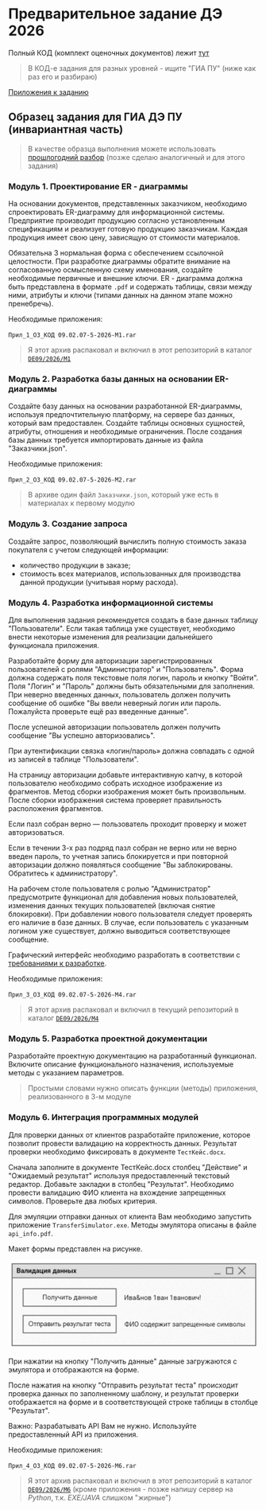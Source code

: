 # Предварительное задание ДЭ 2026

Полный КОД (комплект оценочных документов) лежит [тут](https://bom.firpo.ru/file/public/117431/%D0%9A%D0%9E%D0%94%2009.02.07-5-2026%20%D0%A2%D0%BE%D0%BC%201.pdf)

>В КОД-е задания для разных уровней - ищите "ГИА ПУ" (ниже как раз его и разбираю)

[Приложения к заданию](https://bom.firpo.ru/file/public/105050/%D0%9F%D1%80%D0%B8%D0%BB_%D0%9E%D0%97_%D0%9A%D0%9E%D0%94%2009.02.07-5-2026.zip)

## Образец задания для ГИА ДЭ ПУ (инвариантная часть)

>В качестве образца выполнения можете использовать [прошлогодний разбор](https://kolei.ru/ekolesnikov/de2025) (позже сделаю аналогичный и для этого задания)

### Модуль 1. Проектирование ER - диаграммы

На основании документов, представленных заказчиком, необходимо спроектировать ER-диаграмму для информационной системы. Предприятие производит продукцию согласно установленным спецификациям и реализует готовую продукцию заказчикам. Каждая продукция имеет свою цену, зависящую от стоимости материалов.

Обязательна 3 нормальная форма с обеспечением ссылочной целостности. При разработке диаграммы обратите внимание на согласованную осмысленную схему именования, создайте необходимые первичные и внешние ключи. ER - диаграмма должна быть представлена в формате `.pdf` и содержать таблицы, связи между ними, атрибуты и ключи (типами данных на данном этапе можно пренебречь).

Необходимые приложения:

`Прил_1_ОЗ_КОД 09.02.07-5-2026-М1.rar`

>Я этот архив распаковал и включил в этот репозиторий в каталог [`DE09/2026/M1`](../DE09/2026/M1)

### Модуль 2. Разработка базы данных на основании ER-диаграммы

Создайте базу данных на основании разработанной ER-диаграммы, используя предпочтительную платформу, на сервере баз данных, который вам предоставлен. Создайте таблицы основных сущностей, атрибуты, отношения и необходимые ограничения. После создания базы данных требуется импортировать данные из файла "Заказчики.json".

Необходимые приложения:

`Прил_2_ОЗ_КОД 09.02.07-5-2026-М2.rar`

>В архиве один файл `Заказчики.json`, который уже есть в материалах к первому модулю

### Модуль 3. Создание запроса

Создайте запрос, позволяющий вычислить полную стоимость заказа покупателя с учетом следующей информации:

- количество продукции в заказе;
- стоимость всех материалов, использованных для производства данной продукции (учитывая норму расхода).

### Модуль 4. Разработка информационной системы

Для выполнения задания рекомендуется создать в базе данных таблицу "Пользователи". Если такая таблица уже существует, необходимо внести некоторые изменения для реализации дальнейшего функционала приложения.

Разработайте форму для авторизации зарегистрированных пользователей с ролями "Администратор" и "Пользователь". Форма должна содержать поля текстовые поля логин, пароль и кнопку "Войти". Поля "Логин" и "Пароль" должны быть обязательными для заполнения. При неверно введенных данных, пользователь должен получить сообщение об ошибке "Вы ввели неверный логин или пароль. Пожалуйста проверьте ещё раз введенные данные".

После успешной авторизации пользователь должен получить сообщение "Вы успешно авторизовались".

При аутентификации связка «логин/пароль» должна совпадать с одной из записей в таблице "Пользователи".

На страницу авторизации добавьте интерактивную капчу, в которой пользователю необходимо собрать исходное изображение из фрагментов.
Метод сборки изображения может быть произвольным. После сборки изображения система проверяет правильность расположения фрагментов.

Если пазл собран верно — пользователь проходит проверку и может авторизоваться.

Если в течении 3-х раз подряд пазл собран не верно или не верно введен пароль, то учетная запись блокируется и при повторной авторизации должно появляться сообщение "Вы заблокированы. Обратитесь к администратору".

На рабочем столе пользователя с ролью "Администратор" предусмотрите функционал для добавления новых пользователей, изменения данных текущих пользователей (включая снятие блокировки). При добавлении нового пользователя следует проверять его наличие в базе данных.
В случае, если пользователь с указанным логином уже существует, должно выводиться соответствующее сообщение.

Графический интерфейс необходимо разработать в соответствии с [требованиями к разработке](../DE09/2026/M4/Требования%20к%20разработке.pdf).

Необходимые приложения:

`Прил_3_ОЗ_КОД 09.02.07-5-2026-М4.rar`

>Я этот архив распаковал и включил в текущий репозиторий в каталог [`DE09/2026/M4`](../DE09/2026/M4)

### Модуль 5. Разработка проектной документации

Разработайте проектную документацию на разработанный функционал.
Включите описание функционального назначения, используемые методы с указанием параметров.

>Простыми словами нужно описать функции (методы) приложения, реализованного в 3-м модуле

### Модуль 6. Интеграция программных модулей

Для проверки данных от клиентов разработайте приложение, которое позволит провести валидацию на корректность данных. Результат проверки необходимо фиксировать в документе `ТестКейс.docx`.

Сначала заполните в документе ТестКейс.docx столбец "Действие" и "Ожидаемый результат" используя предоставленный текстовый редактор. Добавьте закладки в столбец "Результат". Необходимо провести валидацию ФИО клиента на вхождение запрещенных символов. Проверьте два любых критерия.

Для эмуляции отправки данных от клиента Вам необходимо запустить приложение `TransferSimulator.exe`. Методы эмулятора описаны в файле `api_info.pdf`.

Макет формы представлен на рисунке.

![Макет окна приложения валидации данных](../img/de2026_01.png)

При нажатии на кнопку "Получить данные" данные загружаются с эмулятора и отображаются на форме.

После нажатия на кнопку "Отправить результат теста" происходит проверка данных по заполненному шаблону, и результат проверки
отображается на форме и в соответствующей строке таблицы в столбце "Результат".

Важно: Разрабатывать API Вам не нужно. Используйте предоставленный API из приложения.

Необходимые приложения:

`Прил_4_ОЗ_КОД 09.02.07-5-2026-М6.rar`

>Я этот архив распаковал и включил в этот репозиторий в каталог [`DE09/2026/M6`](../DE09/2026/M6) (кроме приложения - позже напишу сервер на _Python_, т.к. _EXE/JAVA_ слишком "жирные")
